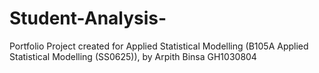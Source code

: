 # Student-Analysis-
Portfolio Project created for Applied Statistical Modelling (B105A Applied Statistical Modelling (SS0625)), by Arpith Binsa GH1030804
